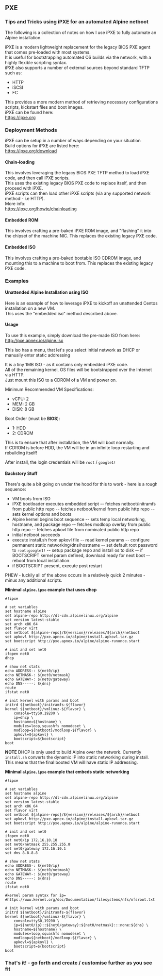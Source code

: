 ## PXE
### Tips and Tricks using iPXE for an automated Alpine netboot
The following is a collection of notes on how I use iPXE to fully automate an Alpine installation.

iPXE is a modern lightweight replacement for the legacy BIOS PXE agent that comes pre-loaded with most systems.  
It is useful for bootstrapping automated OS builds via the network, with a highly flexible scripting syntax.  
iPXE also supports a number of external sources beyond standard TFTP such as:  
- HTTP
- iSCSI
- FC

This provides a more modern method of retrieving necessary configurations scripts, kickstart files and boot images.  
iPXE can be found here:  
https://ipxe.org

### Deployment Methods
iPXE can be setup in a number of ways depending on your situation  
Build options for iPXE are listed here:  
https://ipxe.org/download

#### Chain-loading
This involves leveraging the legacy BIOS PXE TFTP method to load iPXE code, and then call iPXE scripts.  
This uses the existing legacy BIOS PXE code to replace itself, and then proceed with iPXE.  
iPXE scripts can then load other iPXE scripts (via any supported network method - i.e HTTP).  
More info:  
https://ipxe.org/howto/chainloading

#### Embedded ROM
This involves crafting a pre-baked iPXE ROM image, and "flashing" it into the chipset of the machine NIC.
This replaces the existing legacy PXE code.

#### Embedded ISO
This involves crafting a pre-baked bootable ISO CDROM image, and mounting this to a machine to boot from.
This replaces the existing legacy PXE code.

### Examples
#### Unattended Alpine Installation using ISO
Here is an example of how to leverage iPXE to kickoff an unattended Centos installation on a new VM.  
This uses the "embedded iso" method described above.

#### Usage
To use this example, simply download the pre-made ISO from here:  
http://pxe.apnex.io/alpine.iso

This iso has a menu, that let's you select initial network as DHCP or manually enter static addressing

It is a tiny 1MB ISO - as it contains only embedded iPXE code.  
All of the remaining kernel, OS files will be bootstrapped over the Internet via HTTP.  
Just mount this ISO to a CDROM of a VM and power on.  

Minimum Recommended VM Specifications:  
- vCPU: 2  
- MEM: 2 GB  
- DISK: 8 GB  

Boot Order (must be **BIOS**):  
- 1: HDD  
- 2: CDROM

This is to ensure that after installation, the VM will boot normally.  
If CDROM is before HDD, the VM will be in an infinite loop restarting and rebuilding itself!  

After install, the login credentials will be `root` / `google1!`  

#### Backstory Stuff
There's quite a bit going on under the hood for this to work - here is a rough sequence:
- VM boots from ISO
- iPXE bootloader executes embedded script
-- fetches netboot/initramfs from public http repo
-- fetches netboot/kernel from public http repo
-- sets kernel options and boots
- Alpine kernel begins boot sequence
-- sets temp local networking, hostname, and package repo
-- fetches modloop overlay from public http repo
-- fetches apkovl file from nominated public http repo
- initial netboot succeeds
- execute install.sh from apkovl file
-- read kernel params
-- configure permanent static networking/dns/hostname
-- set default root password to `root:google1!`
-- setup package repo and install os to disk
-- if BOOTSCRIPT kernel param defined, download ready for next boot
-- reboot from local installation
- if BOOTSCRIPT present, execute post restart

PHEW - luckily all of the above occurs in a relatively quick 2 minutes - minus any additional scripts.

**Minimal `alpine.ipxe` example that uses dhcp**
```
#!ipxe

# set variables
set hostname alpine
set alpine-repo http://dl-cdn.alpinelinux.org/alpine
set version latest-stable
set arch x86_64
set flavor virt
set netboot ${alpine-repo}/${version}/releases/${arch}/netboot
set apkovl http://pxe.apnex.io/alpine/install.apkovl.tar.gz
set bootscript http://pxe.apnex.io/alpine/alpine-runonce.start

# init and set net0
ifopen net0
dhcp

# show net stats
echo ADDRESS-: ${net0/ip}
echo NETMASK-: ${net0/netmask}
echo GATEWAY-: ${net0/gateway}
echo DNS-----: ${dns}
route
ifstat net0

# init kernel with params and boot
initrd ${netboot}/initramfs-${flavor}
kernel ${netboot}/vmlinuz-${flavor} \
    console=ttyS0,19200 \
    ip=dhcp \
    hostname=${hostname} \
    modules=loop,squashfs nomodeset \
    modloop=${netboot}/modloop-${flavor} \
    apkovl=${apkovl} \
    bootscript=${bootscript}
boot
```
**NOTE**
DHCP is only used to build Alpine over the network.
Currently `install.sh` converts the dynamic IP into static networking during install.
This means that the final booted VM will have static IP addressing.

**Minimal `alpine.ipxe` example that embeds static networking**
```
#!ipxe

# set variables
set hostname alpine
set alpine-repo http://dl-cdn.alpinelinux.org/alpine
set version latest-stable
set arch x86_64
set flavor virt
set netboot ${alpine-repo}/${version}/releases/${arch}/netboot
set apkovl http://pxe.apnex.io/alpine/install.apkovl.tar.gz
set bootscript http://pxe.apnex.io/alpine/alpine-runonce.start

# init and set net0
ifopen net0
set net0/ip 172.16.10.10
set net0/netmask 255.255.255.0
set net0/gateway 172.16.10.1
set dns 8.8.8.8

# show net stats
echo ADDRESS-: ${net0/ip}
echo NETMASK-: ${net0/netmask}
echo GATEWAY-: ${net0/gateway}
echo DNS-----: ${dns}
route
ifstat net0

#kernel param syntax for ip=
#https://www.kernel.org/doc/Documentation/filesystems/nfs/nfsroot.txt

# init kernel with params and boot
initrd ${netboot}/initramfs-${flavor}
kernel ${netboot}/vmlinuz-${flavor} \
    console=ttyS0,19200 \
    ip=${net0/ip}::${net0/gateway}:${net0/netmask}:::none:${dns} \
    hostname=${hostname} \
    modules=loop,squashfs nomodeset \
    modloop=${netboot}/modloop-${flavor} \
    apkovl=${apkovl} \
    bootscript=${bootscript}
boot
```

### That's it! - go forth and create / customise further as you see fit
